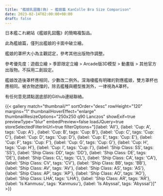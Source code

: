 ```yaml
---
title: "艦娘乳圖鑑(偽) ~ 艦娘篇 KanColle Bra Size Comparison"
date: 2023-02-14T02:00:00+08:00
draft: false
---
```


日本艦これ網站《艦娘乳図鑑》的簡略複製品。

此為艦娘篇，僅列出艦娘的卡面中破立繪。

艦娘的罩杯大小為主觀認定，參考其他出版物作調整。

參考優先度：遊戲立繪 > 季節限定立繪 > Arcade版3D模型 > 動畫版 > 其他官方出版物。不採用二創設定。

艦娘改造後罩杯應相同，少數改二例外。深海棲艦有明確的對應艦娘，雙方罩杯也應相同。被衣物遮擋的，除去艦種與體型推測外，一律視為A罩杯。

有任何意見請點選底部的Github連結聯絡。

{{< gallery match="thumbnail/*" sortOrder="desc" rowHeight="120" margins="1" thumbnailHoverEffect="enlarge" thumbnailResizeOptions="250x250 q90 Lanczos" showExif=true previewType="blur" embedPreview=false loadJQuery=true storeSelectedFilterInUrl=true filterOptions="[{label: 'All'}, {label: 'Cup: A', tags: 'Cup: A'} , {label: 'Cup: B', tags: 'Cup: B'}, {label: 'Cup: C', tags: 'Cup: C'}, {label: 'Cup: D', tags: 'Cup: D'}, {label: 'Cup: E', tags: 'Cup: E'}, {label: 'Cup: F', tags: 'Cup: F'}, {label: 'Cup: G', tags: 'Cup: G'}, {label: 'Cup: H', tags: 'Cup: H'}, {label: 'Cup: I', tags: 'Cup: I'}, {label: 'Ship Class: SS', tags: 'SS'}, {label: 'Ship Class: DD', tags: 'DD'}, {label: 'Ship Class: DE', tags: 'DE'}, {label: 'Ship Class: CL', tags: 'CL'}, {label: 'Ship Class: CA', tags: 'CA'}, {label: 'Ship Class: CV', tags: 'CV'}, {label: 'Ship Class: BB', tags: 'BB'}, {label: 'Ship Class: AV', tags: 'AV'}, {label: 'Ship Class: AS', tags: 'AS'}, {label: 'Ship Class: AP', tags: 'AP'}, {label: 'Ship Class: AO', tags: 'AO'}, {label: 'Ship Class: LHA', tags: 'LHA'}, {label: 'Ship Class: AR', tags: 'AR'}, {label: 'Is Kanmusu', tags: 'Kanmusu'}, {label: 'Is Abyssal', tags: 'Abyssal'}]" >}}
